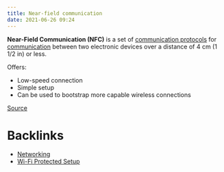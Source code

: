 ```yaml
---
title: Near-field communication
date: 2021-06-26 09:24
---
```


**Near-Field Communication (NFC)** is a set of 
[communication protocols](2021-06-25--06-08-56Z--communication_protocol.md) for 
[communication](2021-06-26--09-26-21Z--data_communication.md) between two
electronic devices over a distance of 4 cm (1 1/2 in) or less. 

Offers:
* Low-speed connection
* Simple setup
* Can be used to bootstrap more capable wireless connections

[Source](https://en.wikipedia.org/wiki/Near-field_communication)

# Backlinks

- [Networking](20201006072053-networking.md)
- [Wi-Fi Protected Setup](2021-06-26--15-08-34Z--wi-fi_protected_setup.md)
